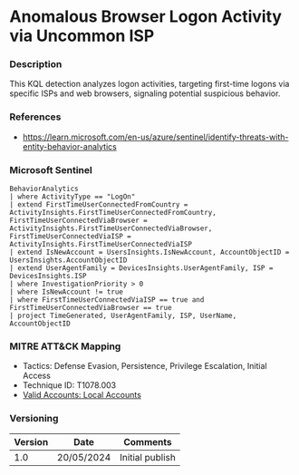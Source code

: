 # Anomalous Browser Logon Activity via Uncommon ISP

### Description

This KQL detection analyzes logon activities, targeting first-time logons via specific ISPs and web browsers, signaling potential suspicious behavior.

### References
 - https://learn.microsoft.com/en-us/azure/sentinel/identify-threats-with-entity-behavior-analytics

### Microsoft Sentinel
```
BehaviorAnalytics
| where ActivityType == "LogOn"
| extend FirstTimeUserConnectedFromCountry = ActivityInsights.FirstTimeUserConnectedFromCountry, FirstTimeUserConnectedViaBrowser = ActivityInsights.FirstTimeUserConnectedViaBrowser, FirstTimeUserConnectedViaISP = ActivityInsights.FirstTimeUserConnectedViaISP
| extend IsNewAccount = UsersInsights.IsNewAccount, AccountObjectID = UsersInsights.AccountObjectID
| extend UserAgentFamily = DevicesInsights.UserAgentFamily, ISP = DevicesInsights.ISP
| where InvestigationPriority > 0
| where IsNewAccount != true
| where FirstTimeUserConnectedViaISP == true and FirstTimeUserConnectedViaBrowser == true
| project TimeGenerated, UserAgentFamily, ISP, UserName, AccountObjectID
```

### MITRE ATT&CK Mapping
- Tactics: Defense Evasion, Persistence, Privilege Escalation, Initial Access
- Technique ID: T1078.003
- [Valid Accounts: Local Accounts](https://attack.mitre.org/techniques/T1078/003/)

### Versioning
| Version       | Date          | Comments                               |
| ------------- |---------------| ---------------------------------------|
| 1.0           | 20/05/2024    | Initial publish                        |